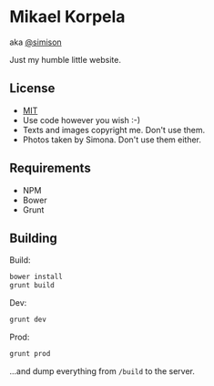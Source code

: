 # Mikael Korpela
aka [@simison](https://github.com/simison)

Just my humble little website.


## License
- [MIT](LICENSE)
- Use code however you wish :-)
- Texts and images copyright me. Don't use them.
- Photos taken by Simona. Don't use them either.



## Requirements
- NPM
- Bower
- Grunt

## Building

Build:
```bash
bower install
grunt build
```

Dev:
```bash
grunt dev
```

Prod:
```bash
grunt prod
```

...and dump everything from `/build` to the server.
